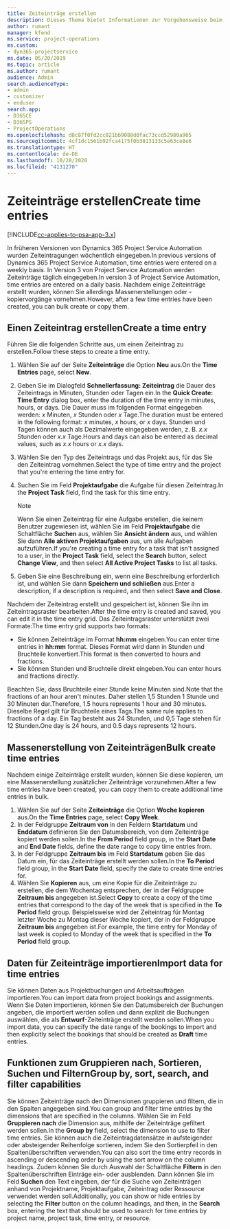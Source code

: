 ```yaml
---
title: Zeiteinträge erstellen
description: Dieses Thema bietet Informationen zur Vorgehensweise beim Erstellen von Zeiteinträgen.
author: rumant
manager: kfend
ms.service: project-operations
ms.custom:
- dyn365-projectservice
ms.date: 05/20/2019
ms.topic: article
ms.author: rumant
audience: Admin
search.audienceType:
- admin
- customizer
- enduser
search.app:
- D365CE
- D365PS
- ProjectOperations
ms.openlocfilehash: d8c87f0fd2cc021bb9088d0fac73ccd52980a905
ms.sourcegitcommit: 4cf1dc1561b92fca4175f0b3813133c5e63ce8e6
ms.translationtype: HT
ms.contentlocale: de-DE
ms.lasthandoff: 10/28/2020
ms.locfileid: "4131270"
---
```

# <a name="create-time-entries"></a><span data-ttu-id="6cb14-103">Zeiteinträge erstellen</span><span class="sxs-lookup"><span data-stu-id="6cb14-103">Create time entries</span></span>

[!INCLUDE[cc-applies-to-psa-app-3.x](../includes/cc-applies-to-psa-app-3x.md)]

<span data-ttu-id="6cb14-104">In früheren Versionen von Dynamics 365 Project Service Automation wurden Zeiteintragungen wöchentlich eingegeben.</span><span class="sxs-lookup"><span data-stu-id="6cb14-104">In previous versions of Dynamics 365 Project Service Automation, time entries were entered on a weekly basis.</span></span> <span data-ttu-id="6cb14-105">In Version 3 von Project Service Automation werden Zeiteinträge täglich eingegeben.</span><span class="sxs-lookup"><span data-stu-id="6cb14-105">In version 3 of Project Service Automation, time entries are entered on a daily basis.</span></span> <span data-ttu-id="6cb14-106">Nachdem einige Zeiteinträge erstellt wurden, können Sie allerdings Massenerstellungen oder -kopiervorgänge vornehmen.</span><span class="sxs-lookup"><span data-stu-id="6cb14-106">However, after a few time entries have been created, you can bulk create or copy them.</span></span>

## <a name="create-a-time-entry"></a><span data-ttu-id="6cb14-107">Einen Zeiteintrag erstellen</span><span class="sxs-lookup"><span data-stu-id="6cb14-107">Create a time entry</span></span>

<span data-ttu-id="6cb14-108">Führen Sie die folgenden Schritte aus, um einen Zeiteintrag zu erstellen.</span><span class="sxs-lookup"><span data-stu-id="6cb14-108">Follow these steps to create a time entry.</span></span>

1. <span data-ttu-id="6cb14-109">Wählen Sie auf der Seite **Zeiteinträge** die Option **Neu** aus.</span><span class="sxs-lookup"><span data-stu-id="6cb14-109">On the **Time Entries** page, select **New**.</span></span>
2. <span data-ttu-id="6cb14-110">Geben Sie im Dialogfeld **Schnellerfassung: Zeiteintrag** die Dauer des Zeiteintrags in Minuten, Stunden oder Tagen ein.</span><span class="sxs-lookup"><span data-stu-id="6cb14-110">In the **Quick Create: Time Entry** dialog box, enter the duration of the time entry in minutes, hours, or days.</span></span> <span data-ttu-id="6cb14-111">Die Dauer muss im folgenden Format eingegeben werden: *x* Minuten, *x* Stunden oder *x* Tage.</span><span class="sxs-lookup"><span data-stu-id="6cb14-111">The duration must be entered in the following format: *x* minutes, *x* hours, or *x* days.</span></span> <span data-ttu-id="6cb14-112">Stunden und Tagen können auch als Dezimalwerte eingegeben werden, z. B. *x.x* Stunden oder *x.x* Tage.</span><span class="sxs-lookup"><span data-stu-id="6cb14-112">Hours and days can also be entered as decimal values, such as *x.x* hours or *x.x* days.</span></span>
3. <span data-ttu-id="6cb14-113">Wählen Sie den Typ des Zeiteintrags und das Projekt aus, für das Sie den Zeiteintrag vornehmen.</span><span class="sxs-lookup"><span data-stu-id="6cb14-113">Select the type of time entry and the project that you're entering the time entry for.</span></span>
4. <span data-ttu-id="6cb14-114">Suchen Sie im Feld **Projektaufgabe** die Aufgabe für diesen Zeiteintrag.</span><span class="sxs-lookup"><span data-stu-id="6cb14-114">In the **Project Task** field, find the task for this time entry.</span></span>

    > [!NOTE]
    > <span data-ttu-id="6cb14-115">Wenn Sie einen Zeiteintrag für eine Aufgabe erstellen, die keinem Benutzer zugewiesen ist, wählen Sie im Feld **Projektaufgabe** die Schaltfläche **Suchen** aus, wählen Sie **Ansicht ändern** aus, und wählen Sie dann **Alle aktiven Projektaufgaben** aus, um alle Aufgaben aufzuführen.</span><span class="sxs-lookup"><span data-stu-id="6cb14-115">If you're creating a time entry for a task that isn't assigned to a user, in the **Project Task** field, select the **Search** button, select **Change View**, and then select **All Active Project Tasks** to list all tasks.</span></span>

5. <span data-ttu-id="6cb14-116">Geben Sie eine Beschreibung ein, wenn eine Beschreibung erforderlich ist, und wählen Sie dann **Speichern und schließen** aus.</span><span class="sxs-lookup"><span data-stu-id="6cb14-116">Enter a description, if a description is required, and then select **Save and Close**.</span></span>

<span data-ttu-id="6cb14-117">Nachdem der Zeiteintrag erstellt und gespeichert ist, können Sie ihn im Zeiteintragsraster bearbeiten.</span><span class="sxs-lookup"><span data-stu-id="6cb14-117">After the time entry is created and saved, you can edit it in the time entry grid.</span></span> <span data-ttu-id="6cb14-118">Das Zeiteintragsraster unterstützt zwei Formate:</span><span class="sxs-lookup"><span data-stu-id="6cb14-118">The time entry grid supports two formats:</span></span>

- <span data-ttu-id="6cb14-119">Sie können Zeiteinträge im Format **hh:mm** eingeben.</span><span class="sxs-lookup"><span data-stu-id="6cb14-119">You can enter time entries in **hh:mm** format.</span></span> <span data-ttu-id="6cb14-120">Dieses Format wird dann in Stunden und Bruchteile konvertiert.</span><span class="sxs-lookup"><span data-stu-id="6cb14-120">This format is then converted to hours and fractions.</span></span>
- <span data-ttu-id="6cb14-121">Sie können Stunden und Bruchteile direkt eingeben.</span><span class="sxs-lookup"><span data-stu-id="6cb14-121">You can enter hours and fractions directly.</span></span>

<span data-ttu-id="6cb14-122">Beachten Sie, dass Bruchteile einer Stunde keine Minuten sind.</span><span class="sxs-lookup"><span data-stu-id="6cb14-122">Note that the fractions of an hour aren't minutes.</span></span> <span data-ttu-id="6cb14-123">Daher stellen 1,5 Stunden 1 Stunde und 30 Minuten dar.</span><span class="sxs-lookup"><span data-stu-id="6cb14-123">Therefore, 1.5 hours represents 1 hour and 30 minutes.</span></span> <span data-ttu-id="6cb14-124">Dieselbe Regel gilt für Bruchteile eines Tags.</span><span class="sxs-lookup"><span data-stu-id="6cb14-124">The same rule applies to fractions of a day.</span></span> <span data-ttu-id="6cb14-125">Ein Tag besteht aus 24 Stunden, und 0,5 Tage stehen für 12 Stunden.</span><span class="sxs-lookup"><span data-stu-id="6cb14-125">One day is 24 hours, and 0.5 days represents 12 hours.</span></span>

## <a name="bulk-create-time-entries"></a><span data-ttu-id="6cb14-126">Massenerstellung von Zeiteinträgen</span><span class="sxs-lookup"><span data-stu-id="6cb14-126">Bulk create time entries</span></span>

<span data-ttu-id="6cb14-127">Nachdem einige Zeiteinträge erstellt wurden, können Sie diese kopieren, um eine Massenerstellung zusätzlicher Zeiteinträge vorzunehmen.</span><span class="sxs-lookup"><span data-stu-id="6cb14-127">After a few time entries have been created, you can copy them to create additional time entries in bulk.</span></span>

1. <span data-ttu-id="6cb14-128">Wählen Sie auf der Seite **Zeiteinträge** die Option **Woche kopieren** aus.</span><span class="sxs-lookup"><span data-stu-id="6cb14-128">On the **Time Entries** page, select **Copy Week**.</span></span>
2. <span data-ttu-id="6cb14-129">In der Feldgruppe **Zeitraum von** in den Feldern **Startdatum** und **Enddatum** definieren Sie den Datumsbereich, von dem Zeiteinträge kopiert werden sollen.</span><span class="sxs-lookup"><span data-stu-id="6cb14-129">In the **From Period** field group, in the **Start Date** and **End Date** fields, define the date range to copy time entries from.</span></span>
3. <span data-ttu-id="6cb14-130">In der Feldgruppe **Zeitraum bis** im Feld **Startdatum** geben Sie das Datum ein, für das Zeiteinträge erstellt werden sollen.</span><span class="sxs-lookup"><span data-stu-id="6cb14-130">In the **To Period** field group, in the **Start Date** field, specify the date to create time entries for.</span></span>
4. <span data-ttu-id="6cb14-131">Wählen Sie **Kopieren** aus, um eine Kopie für die Zeiteinträge zu erstellen, die dem Wochentag entsprechen, der in der Feldgruppe **Zeitraum bis** angegeben ist.</span><span class="sxs-lookup"><span data-stu-id="6cb14-131">Select **Copy** to create a copy of the time entries that correspond to the day of the week that is specified in the **To Period** field group.</span></span> <span data-ttu-id="6cb14-132">Beispielsweise wird der Zeiteintrag für Montag letzter Woche zu Montag dieser Woche kopiert, der in der Feldgruppe **Zeitraum bis** angegeben ist.</span><span class="sxs-lookup"><span data-stu-id="6cb14-132">For example, the time entry for Monday of last week is copied to Monday of the week that is specified in the **To Period** field group.</span></span>

## <a name="import-data-for-time-entries"></a><span data-ttu-id="6cb14-133">Daten für Zeiteinträge importieren</span><span class="sxs-lookup"><span data-stu-id="6cb14-133">Import data for time entries</span></span>

<span data-ttu-id="6cb14-134">Sie können Daten aus Projektbuchungen und Arbeitsaufträgen importieren.</span><span class="sxs-lookup"><span data-stu-id="6cb14-134">You can import data from project bookings and assignments.</span></span> <span data-ttu-id="6cb14-135">Wenn Sie Daten importieren, können Sie den Datumsbereich der Buchungen angeben, die importiert werden sollen und dann explizit die Buchungen auswählen, die als **Entwurf**-Zeiteinträge erstellt werden sollen.</span><span class="sxs-lookup"><span data-stu-id="6cb14-135">When you import data, you can specify the date range of the bookings to import and then explicitly select the bookings that should be created as **Draft** time entries.</span></span>

## <a name="group-by-sort-search-and-filter-capabilities"></a><span data-ttu-id="6cb14-136">Funktionen zum Gruppieren nach, Sortieren, Suchen und Filtern</span><span class="sxs-lookup"><span data-stu-id="6cb14-136">Group by, sort, search, and filter capabilities</span></span>

<span data-ttu-id="6cb14-137">Sie können Zeiteinträge nach den Dimensionen gruppieren und filtern, die in den Spalten angegeben sind.</span><span class="sxs-lookup"><span data-stu-id="6cb14-137">You can group and filter time entries by the dimensions that are specified in the columns.</span></span> <span data-ttu-id="6cb14-138">Wählen Sie im Feld **Gruppieren nach** die Dimension aus, mithilfe der Zeiteinträge gefiltert werden sollen.</span><span class="sxs-lookup"><span data-stu-id="6cb14-138">In the **Group by** field, select the dimension to use to filter time entries.</span></span> <span data-ttu-id="6cb14-139">Sie können auch die Zeiteintragdatensätze in aufsteigender oder absteigender Reihenfolge sortieren, indem Sie den Sortierpfeil in den Spaltenüberschriften verwenden.</span><span class="sxs-lookup"><span data-stu-id="6cb14-139">You can also sort the time entry records in ascending or descending order by using the sort arrow on the column headings.</span></span> <span data-ttu-id="6cb14-140">Zudem können Sie durch Auswahl der Schaltfläche **Filtern** in den Spaltenüberschriften Einträge ein- oder ausblenden. Dann können Sie im Feld **Suchen** den Text eingeben, der für die Suche von Zeiteinträgen anhand von Projektname, Projektaufgabe, Zeiteintrag oder Ressource verwendet werden soll.</span><span class="sxs-lookup"><span data-stu-id="6cb14-140">Additionally, you can show or hide entries by selecting the **Filter** button on the column headings, and then, in the **Search** box, entering the text that should be used to search for time entries by project name, project task, time entry, or resource.</span></span>
